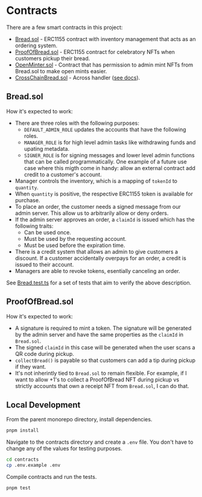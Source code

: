 # Contracts

There are a few smart contracts in this project:

- [Bread.sol](src/Bread.sol) - ERC1155 contract with inventory management that acts as an ordering system.
- [ProofOfBread.sol](src/ProofOfBread.sol) - ERC1155 contract for celebratory NFTs when customers pickup their bread.
- [OpenMinter.sol](src/OpenMinter.sol) - Contract that has permission to admin mint NFTs from Bread.sol to make open mints easier.
- [CrossChainBread.sol](src/CrossChainBread.sol) - Across handler ([see docs](https://docs.across.to/integration-guides/across+-integration/using-a-custom-handler-contract)).

## Bread.sol

How it's expected to work:

- There are three roles with the following purposes:
  - `DEFAULT_ADMIN_ROLE` updates the accounts that have the following roles.
  - `MANAGER_ROLE` is for high level admin tasks like withdrawing funds and upating metadata.
  - `SIGNER_ROLE` is for signing messages and lower level admin functions that can be called programmatically. One example of a future use case where this migth come in handy: allow an external contract add credit to a customer's account.
- Manager controls the inventory, which is a mapping of `tokenId` to `quantity`.
- When `quantity` is positive, the respective ERC1155 token is available for purchase.
- To place an order, the customer needs a signed message from our admin server. This allow us to arbitrarily allow or deny orders.
- If the admin server approves an order, a `claimId` is issued which has the following traits:
  - Can be used once.
  - Must be used by the requesting account.
  - Must be used before the expiration time.
- There is a credit system that allows an admin to give customers a discount. If a customer accidentally overpays for an order, a credit is issued to their account.
- Managers are able to revoke tokens, esentially canceling an order.

See [Bread.test.ts](test/Bread.test.ts) for a set of tests that aim to verify the above description.

## ProofOfBread.sol

How it's expected to work:

- A signature is required to mint a token. The signature will be generated by the admin server and have the same properties as the `claimId` in `Bread.sol`.
- The signed `claimId` in this case will be generated when the user scans a QR code during pickup.
- `collectBread()` is payable so that customers can add a tip during pickup if they want.
- It's not inherintly tied to `Bread.sol` to remain flexible. For example, if I want to allow +1's to collect a ProofOfBread NFT during pickup vs strictly accounts that own a receipt NFT from `Bread.sol`, I can do that.

## Local Development

From the parent monorepo directory, install dependencies.

```bash
pnpm install
```

Navigate to the contracts directory and create a `.env` file. You don't have to change any of the values for testing purposes.

```bash
cd contracts
cp .env.example .env
```

Compile contracts and run the tests.

```bash
pnpm test
```
